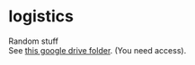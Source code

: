 # logistics
Random stuff      
See [this google drive folder](https://drive.google.com/drive/folders/1wuyPaybNYK3wkRZEt850D6444YGFyqns?usp=sharing). (You need access).
